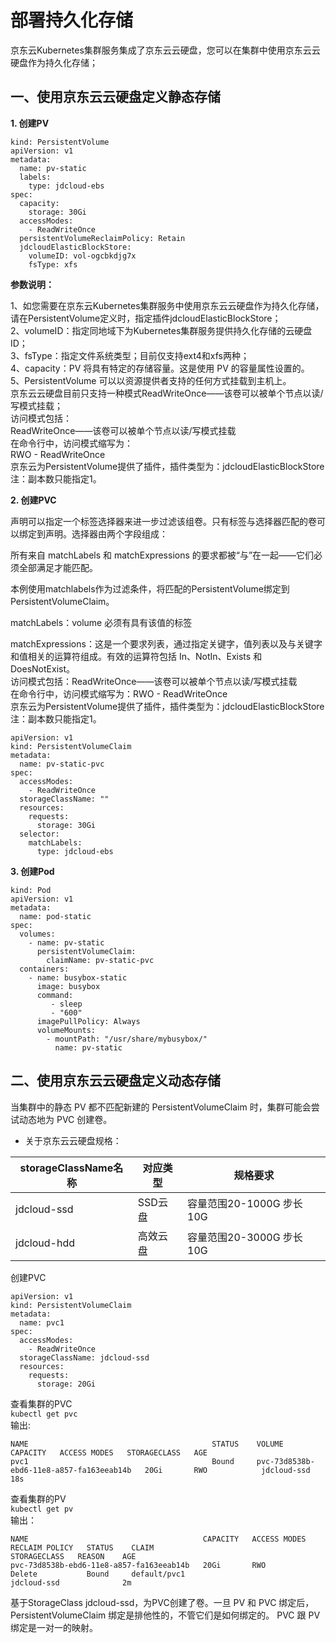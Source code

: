 
# 部署持久化存储

京东云Kubernetes集群服务集成了京东云云硬盘，您可以在集群中使用京东云云硬盘作为持久化存储；  

## 一、使用京东云云硬盘定义静态存储
    
**1. 创建PV**
```
kind: PersistentVolume
apiVersion: v1
metadata:
  name: pv-static
  labels:
    type: jdcloud-ebs
spec:
  capacity:
    storage: 30Gi
  accessModes:
    - ReadWriteOnce
  persistentVolumeReclaimPolicy: Retain
  jdcloudElasticBlockStore:
    volumeID: vol-ogcbkdjg7x
    fsType: xfs
```     
**参数说明：**

1、如您需要在京东云Kubernetes集群服务中使用京东云云硬盘作为持久化存储，请在PersistentVolume定义时，指定插件jdcloudElasticBlockStore；  
2、volumeID：指定同地域下为Kubernetes集群服务提供持久化存储的云硬盘ID；  
3、fsType：指定文件系统类型；目前仅支持ext4和xfs两种；  
4、capacity：PV 将具有特定的存储容量。这是使用 PV 的容量属性设置的。  
5、PersistentVolume 可以以资源提供者支持的任何方式挂载到主机上。  
京东云云硬盘目前只支持一种模式ReadWriteOnce——该卷可以被单个节点以读/写模式挂载；  
访问模式包括：  
ReadWriteOnce——该卷可以被单个节点以读/写模式挂载    
在命令行中，访问模式缩写为：    
RWO - ReadWriteOnce  
京东云为PersistentVolume提供了插件，插件类型为：jdcloudElasticBlockStore  
注：副本数只能指定1。  

**2. 创建PVC**  

声明可以指定一个标签选择器来进一步过滤该组卷。只有标签与选择器匹配的卷可以绑定到声明。选择器由两个字段组成：

所有来自 matchLabels 和 matchExpressions 的要求都被“与”在一起——它们必须全部满足才能匹配。

本例使用matchlabels作为过滤条件，将匹配的PersistentVolume绑定到PersistentVolumeClaim。

matchLabels：volume 必须有具有该值的标签

matchExpressions：这是一个要求列表，通过指定关键字，值列表以及与关键字和值相关的运算符组成。有效的运算符包括 In、NotIn、Exists 和 DoesNotExist。  
访问模式包括：ReadWriteOnce——该卷可以被单个节点以读/写模式挂载  
在命令行中，访问模式缩写为：RWO - ReadWriteOnce  
京东云为PersistentVolume提供了插件，插件类型为：jdcloudElasticBlockStore  
注：副本数只能指定1。  

```
apiVersion: v1
kind: PersistentVolumeClaim
metadata:
  name: pv-static-pvc
spec:
  accessModes:
    - ReadWriteOnce
  storageClassName: ""
  resources:
    requests:
      storage: 30Gi
  selector:
    matchLabels:
      type: jdcloud-ebs
```
**3. 创建Pod**
```
kind: Pod
apiVersion: v1
metadata:
  name: pod-static
spec:
  volumes:
    - name: pv-static
      persistentVolumeClaim:
        claimName: pv-static-pvc
  containers:
    - name: busybox-static
      image: busybox
      command:
         - sleep
         - "600"
      imagePullPolicy: Always
      volumeMounts:
        - mountPath: "/usr/share/mybusybox/"
          name: pv-static
```

## 二、使用京东云云硬盘定义动态存储

当集群中的静态 PV 都不匹配新建的 PersistentVolumeClaim 时，集群可能会尝试动态地为 PVC 创建卷。

- 关于京东云云硬盘规格：  

| storageClassName名称 | 对应类型 | 规格要求 |
| ------ | ------ | ------ |
| jdcloud-ssd | SSD云盘 | 容量范围20-1000G 步长10G |
| jdcloud-hdd | 高效云盘 | 容量范围20-3000G 步长10G |  

创建PVC
```
apiVersion: v1
kind: PersistentVolumeClaim
metadata:
  name: pvc1
spec:
  accessModes:
    - ReadWriteOnce
  storageClassName: jdcloud-ssd
  resources:
    requests:
      storage: 20Gi
```  
查看集群的PVC  
`kubectl get pvc`  
输出:  
```
NAME                                         STATUS    VOLUME                                     CAPACITY   ACCESS MODES   STORAGECLASS   AGE
pvc1                                         Bound     pvc-73d8538b-ebd6-11e8-a857-fa163eeab14b   20Gi       RWO            jdcloud-ssd    18s
```  
查看集群的PV  
`kubectl get pv`  
输出：  
```
NAME                                       CAPACITY   ACCESS MODES   RECLAIM POLICY   STATUS    CLAIM                                                STORAGECLASS   REASON    AGE
pvc-73d8538b-ebd6-11e8-a857-fa163eeab14b   20Gi       RWO            Delete           Bound     default/pvc1                                         jdcloud-ssd              2m
```  
基于StorageClass jdcloud-ssd，为PVC创建了卷。一旦 PV 和 PVC 绑定后，PersistentVolumeClaim 绑定是排他性的，不管它们是如何绑定的。 PVC 跟 PV 绑定是一对一的映射。

 
